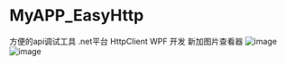 # MyAPP_EasyHttp
方便的api调试工具  .net平台  HttpClient WPF 开发
新加图片查看器
![image](https://user-images.githubusercontent.com/57391298/127528094-7d9c1cd1-a384-42ac-a897-e60d13ad95b2.png)
![image](https://user-images.githubusercontent.com/57391298/127528147-4ed1ca67-6002-4feb-8e9b-d36cd4e01e32.png)
